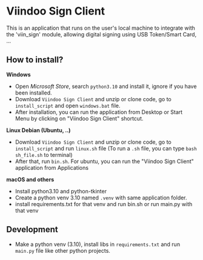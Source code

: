 Viindoo Sign Client
=================

This is an application that runs on the user's local machine to integrate with the 'viin_sign' module, allowing digital
signing using USB Token/Smart Card, ...

How to install?
---------------

**Windows**

- Open *Microsoft Store*, search `python3.10` and install it, ignore if you have been installed.
- Download `Viindoo Sign Client` and unzip or clone code, go to `install_script` and open `windows.bat` file.
- After installation, you can run the application from Desktop or Start Menu by clicking on "Viindoo Sign Client" shortcut.

**Linux Debian (Ubuntu, ..)**

- Download `Viindoo Sign Client` and unzip or clone code, go to `install_script` and run `linux.sh` file (To run a `.sh` file, you can type `bash sh_file.sh` to terminal)
- After that, run `bin.sh`. For ubuntu, you can run the "Viindoo Sign Client" application from Applications

**macOS and others**
- Install python3.10 and python-tkinter
- Create a python venv 3.10 named `.venv` with same application folder. 
- install requirements.txt for that venv and run bin.sh or run main.py with that venv 

Development
-----------

- Make a python venv (3.10), install libs in `requirements.txt` and run `main.py` file like other python projects.
